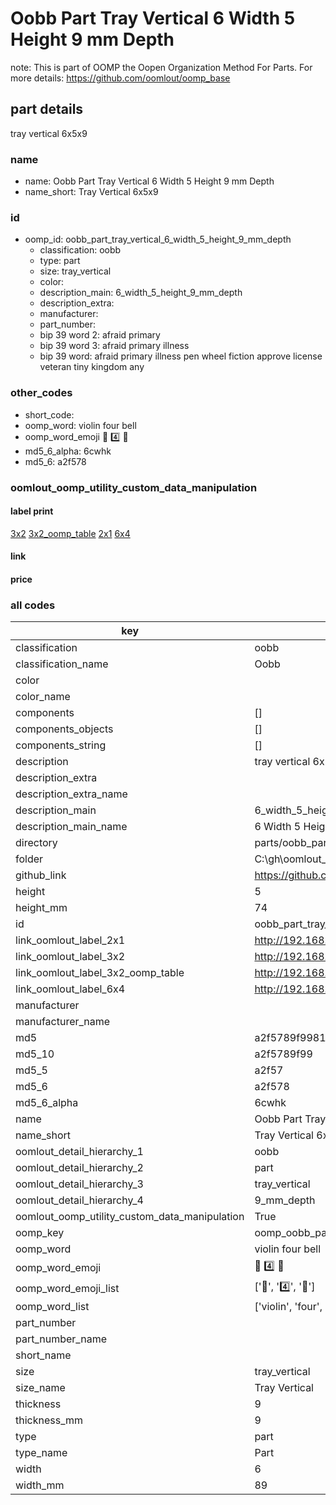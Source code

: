 # Oobb Part Tray Vertical 6 Width 5 Height 9 mm Depth  

note: This is part of OOMP the Oopen Organization Method For Parts. For more details: https://github.com/oomlout/oomp_base

##  part details
  



tray vertical 6x5x9



### name
* name: Oobb Part Tray Vertical 6 Width 5 Height 9 mm Depth
* name_short: Tray Vertical 6x5x9 
### id
* oomp_id: oobb_part_tray_vertical_6_width_5_height_9_mm_depth
  * classification: oobb
  * type: part
  * size: tray_vertical
  * color: 
  * description_main: 6_width_5_height_9_mm_depth
  * description_extra: 
  * manufacturer: 
  * part_number: 
  * bip 39 word 2: afraid primary
  * bip 39 word 3: afraid primary illness
  * bip 39 word: afraid primary illness pen wheel fiction approve license veteran tiny kingdom any

### other_codes
* short_code: 
* oomp_word: violin four bell
* oomp_word_emoji :violin: :four: :bell:
* md5_6_alpha: 6cwhk
* md5_6: a2f578






### oomlout_oomp_utility_custom_data_manipulation
#### label print
[3x2](http://192.168.1.245:1112/?label=oomp%206cwhk)
[3x2_oomp_table](http://192.168.1.108:1112/?label=oomp%206cwhk)
[2x1](http://192.168.1.242:1112/?label=oomp%206cwhk)
[6x4](http://192.168.1.55:1112/?label=oomp%206cwhk)    

#### link

                              

#### price







### all codes 
| key | value |  
| --- | --- |  
| classification | oobb |  
| classification_name | Oobb |  
| color |  |  
| color_name |  |  
| components | [] |  
| components_objects | [] |  
| components_string | [] |  
| description | tray vertical 6x5x9 |  
| description_extra |  |  
| description_extra_name |  |  
| description_main | 6_width_5_height_9_mm_depth |  
| description_main_name | 6 Width 5 Height 9 mm Depth |  
| directory | parts/oobb_part_tray_vertical_6_width_5_height_9_mm_depth |  
| folder | C:\gh\oomlout_oobb_version_4_generated_parts\parts\oobb_part_tray_vertical_6_width_5_height_9_mm_depth |  
| github_link | https://github.com/oomlout/oomlout_oomp_part_src/tree/main/parts/oobb_part_tray_vertical_6_width_5_height_9_mm_depth |  
| height | 5 |  
| height_mm | 74 |  
| id | oobb_part_tray_vertical_6_width_5_height_9_mm_depth |  
| link_oomlout_label_2x1 | http://192.168.1.242:1112/?label=oomp%206cwhk |  
| link_oomlout_label_3x2 | http://192.168.1.245:1112/?label=oomp%206cwhk |  
| link_oomlout_label_3x2_oomp_table | http://192.168.1.108:1112/?label=oomp%206cwhk |  
| link_oomlout_label_6x4 | http://192.168.1.55:1112/?label=oomp%206cwhk |  
| manufacturer |  |  
| manufacturer_name |  |  
| md5 | a2f5789f99812159577d0a26e26aa824 |  
| md5_10 | a2f5789f99 |  
| md5_5 | a2f57 |  
| md5_6 | a2f578 |  
| md5_6_alpha | 6cwhk |  
| name | Oobb Part Tray Vertical 6 Width 5 Height 9 mm Depth |  
| name_short | Tray Vertical 6x5x9  |  
| oomlout_detail_hierarchy_1 | oobb |  
| oomlout_detail_hierarchy_2 | part |  
| oomlout_detail_hierarchy_3 | tray_vertical |  
| oomlout_detail_hierarchy_4 | 9_mm_depth |  
| oomlout_oomp_utility_custom_data_manipulation | True |  
| oomp_key | oomp_oobb_part_tray_vertical_6_width_5_height_9_mm_depth |  
| oomp_word | violin four bell |  
| oomp_word_emoji | :violin: :four: :bell: |  
| oomp_word_emoji_list | [':violin:', ':four:', ':bell:'] |  
| oomp_word_list | ['violin', 'four', 'bell'] |  
| part_number |  |  
| part_number_name |  |  
| short_name |  |  
| size | tray_vertical |  
| size_name | Tray Vertical |  
| thickness | 9 |  
| thickness_mm | 9 |  
| type | part |  
| type_name | Part |  
| width | 6 |  
| width_mm | 89 |  
